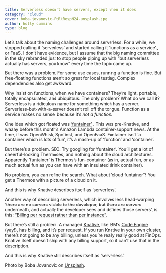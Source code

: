 ```yaml
---
title: Serverless doesn't have servers, except when it does
category: "cloud"
cover: boba-jovanovic-FtRkRespN24-unsplash.jpg
author: holly cummins
type: blog
---
```


Let’s talk about the naming challenges around serverless. For a while, we stopped calling it ‘serverless’ and started calling it ‘functions as a service’., or FaaS. I don’t have evidence, but I assume that the big naming committee in the sky rebranded just to stop people piping up with “but serverless actually has servers, you know” every time the topic came up.

But there was a problem. For some use cases, running a function is fine. But free-floating functions aren’t so great for local testing. Complex dependencies also get awkward.

Why insist on functions, when we have containers? They’re light, portable, totally encapsulated, and ubiquitous. The only problem? What do we call it? Serverless is a ridiculous name for something which has a server. Serverless-but-with-a-server doesn’t roll off the tongue. Function as a service makes no sense, because it’s _not a function_.

One idea which got floated was [‘funtainer’](https://thenewstack.io/funtainers-beauty-running-containers-functions/) . This was pre-Knative, and waaay before this month’s Amazon Lambda container-support news. At the time, it was OpenWhisk, Spotinst, and OpenFaaS.
Funtainer isn’t ‘a container which is lots of fun’, it’s a mash-up of ‘function’ and ‘container’.

But there’s a problem. SEO.
Try googling for ‘funtainer’. You’ll get a lot of cheerful-looking Thermoses, and nothing about the cloud architectures. Apparently ‘funtainer’ is Thermos’s fun-container (as in, actual fun, or as much actual fun as you can have with an insulated drink container).

No problem, you can refine the search. What about ‘cloud funtainer’? You get a Thermos with a picture of a cloud on it.

And this is why Knative describes itself as ‘serverless’.

Another way of describing serverless, which involves less head-warping ‘there are no servers visible to the developer, but there are servers underneath, and actually the developer sees and defines those servers’, is this: [“Billing per request rather than per instance”](http://twitter.com/tef_ebooks/status/1339151538917355520).

But there’s still a problem. A managed [Knative](https://knative.dev), like IBM’s [Code Engine](https://www.ibm.com/cloud/blog/ibm-cloud-code-engine-enjoy-your-cloud-again) (yay!), has billing, and it’s per request. If you run Knative in your own cluster, there’s not going to be any billing, unless you’re really really good at FinOps. Knative itself doesn’t ship with any billing support, so it can’t use that in the description.

And this is why Knative still describes itself as ‘serverless’.

Photo by Boba Jovanovic on [Unsplash](https://unsplash.com/photos/FtRkRespN24).
